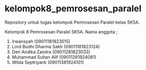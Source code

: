 # kelompok8_pemrosesan_paralel
Repository untuk tugas kelompok Pemrosesan Paralel kelas SK5A.

Kelompok 8 Pemrosesan Paralel SK5A.
Nama anggota ;
1. Irwansyah (09011181823015)
2. Lord Budhi Dharma Sakti (09011181823124)
3. Deri Andika Zandra (09011281823033)
4. Muhammad Sultan Alif (09011281924081)
5. Wilda Septriyanti (09011381924101)

